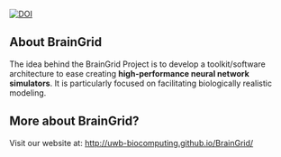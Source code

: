 [![DOI](https://zenodo.org/badge/6034062.svg)](https://zenodo.org/badge/latestdoi/6034062)
## About BrainGrid

The idea behind the BrainGrid Project is to develop a toolkit/software architecture to ease creating **high-performance neural network simulators**. It is particularly focused on facilitating biologically realistic modeling. 

## More about BrainGrid? 
Visit our website at: http://uwb-biocomputing.github.io/BrainGrid/
